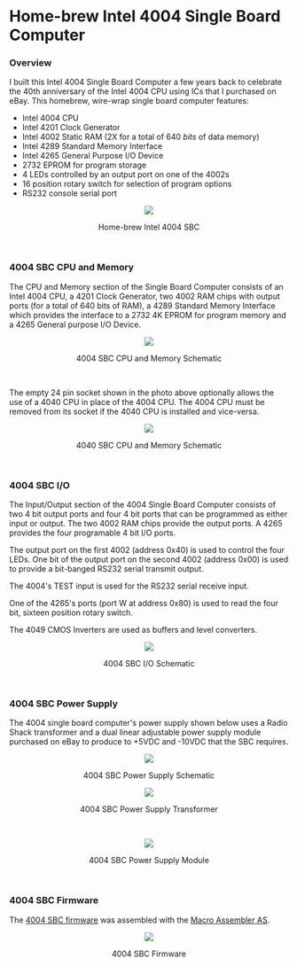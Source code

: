 # Home-brew Intel 4004 Single Board Computer
### Overview
I built this Intel 4004 Single Board Computer a few years back to celebrate the 40th anniversary of the Intel 4004 CPU using ICs that I purchased on eBay. This homebrew, wire-wrap single board computer features:
- Intel 4004 CPU
- Intel 4201 Clock Generator
- Intel 4002 Static RAM (2X for a total of 640 *bits* of data memory)
- Intel 4289 Standard Memory Interface
- Intel 4265 General Purpose I/O Device
- 2732 EPROM for program storage
- 4 LEDs controlled by an output port on one of the 4002s
- 16 position rotary switch for selection of program options
- RS232 console serial port
<p align="center"><img src="/images/4004%20SBC.JPG"/>
<p align="center">Home-brew Intel 4004 SBC</p><br>

### 4004 SBC CPU and Memory
The CPU and Memory section of the Single Board Computer consists of an Intel 4004 CPU, a 4201 Clock Generator, two 4002 RAM chips with output ports (for a total of 640 bits of RAM), a 4289 Standard Memory Interface which provides the interface to a 2732 4K EPROM for program memory and a 4265 General purpose I/O Device.
<p align="center"><img src="/images/4004%20SBC%20CPU.png"/>
<p align="center">4004 SBC CPU and Memory Schematic</p><br>

The empty 24 pin socket shown in the photo above optionally allows the use of a 4040 CPU in place of the 4004 CPU. The 4004 CPU must be removed from its socket if the 4040 CPU is installed and vice-versa.
<p align="center"><img src="/images/4040%20SBC%20CPU.png"/>
<p align="center">4040 SBC CPU and Memory Schematic</p><br>

### 4004 SBC I/O
The Input/Output section of the 4004 Single Board Computer consists of two 4 bit output ports and four 4 bit ports that can be programmed as either input or output. The two 4002 RAM chips provide the output ports. A 4265 provides the four programable 4 bit I/O ports.

The output port on the first 4002 (address 0x40) is used to control the four LEDs. One bit of the output port on the second 4002 (address 0x00) is used to provide a bit-banged RS232 serial transmit output.

The 4004's TEST input is used for the RS232 serial receive input.

One of the 4265's ports (port W  at address 0x80) is used to read the four bit, sixteen position rotary switch. 

The 4049 CMOS Inverters are used as buffers and level converters.
<p align="center"><img src="/images/4004%20SBC%20IO.png"/>
<p align="center">4004 SBC I/O Schematic</p><br>

### 4004 SBC Power Supply
The 4004 single board computer's power supply shown below uses a Radio Shack transformer and a dual linear adjustable power supply module purchased on eBay to produce to +5VDC and -10VDC that the SBC requires. 

<p align="center"><img src="/images/4004%20SBC%20PS.png"/>
<p align="center">4004 SBC Power Supply Schematic</p>
<p align="center"><img src="/images/PS2.JPG"/>
<p align="center">4004 SBC Power Supply Transformer</p><br>
<p align="center"><img src="/images/PS1.JPG"/>
<p align="center">4004 SBC Power Supply Module</p><br>

### 4004 SBC Firmware
The [4004 SBC firmware](firmware.asm) was assembled with the [Macro Assembler AS](http://john.ccac.rwth-aachen.de:8000/as/). 

<p align="center"><img src="/images/4004 SBC Firmware.jpg"/>
<p align="center">4004 SBC Firmware</p><br>
